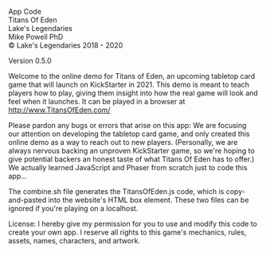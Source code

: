 App Code  
Titans Of Eden  
Lake's Legendaries  
Mike Powell PhD  
© Lake's Legendaries 2018 - 2020  
  
Version 0.5.0  
  
Welcome to the online demo for Titans of Eden, an upcoming tabletop card game that will launch on KickStarter in 2021. This demo is meant to teach players how to play, giving them insight into how the real game will look and feel when it launches. It can be played in a browser at http://www.TitansOfEden.com/  
  
Please pardon any bugs or errors that arise on this app: We are focusing our attention on developing the tabletop card game, and only created this online demo as a way to reach out to new players. (Personally, we are always nervous backing an unproven KickStarter game, so we're hoping to give potential backers an honest taste of what Titans Of Eden has to offer.) We actually learned JavaScript and Phaser from scratch just to code this app...  
  
The combine.sh file generates the TitansOfEden.js code, which is copy-and-pasted into the website's HTML box element. These two files can be ignored if you're playing on a localhost.  
  
License: I hereby give my permission for you to use and modify this code to create your own app. I reserve all rights to this game's mechanics, rules, assets, names, characters, and artwork.  